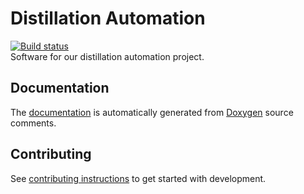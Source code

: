 # Distillation Automation
[![Build status](https://badge.buildkite.com/89d630a35a1e81100b7fee761a422585332f6bf1976b6fce7f.svg?branch=master)](https://buildkite.com/tjdev/distillation-automation)  
Software for our distillation automation project.

## Documentation
The [documentation](https://cs.labme.me/ws1819/distillation/index.html)
is automatically generated from [Doxygen](http://www.doxygen.org/) source comments.

## Contributing
See [contributing instructions](docs/contributing.md) to get started with development.
